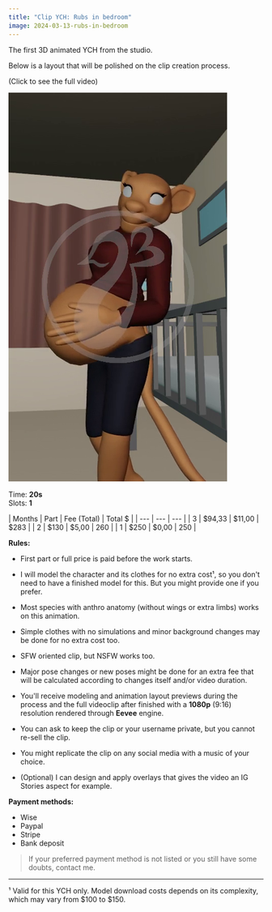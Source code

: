 ```yaml
---
title: "Clip YCH: Rubs in bedroom"
image: 2024-03-13-rubs-in-bedroom
---
```


The first 3D animated YCH from the studio.  

Below is a layout that will be polished on the clip creation process.

(Click to see the full video)

[![2024-03-13-rubs-in-bedroom](/assets/img/clips/rubs-in-bedroom.jpg)](https://drive.google.com/file/d/1TgMk0jTaJ3h_vIjQaQmYWgblJx9_2Jcj/view?usp=sharing "Click to preview")

Time: **20s**   
Slots: **1**   

| Months | Part | Fee (Total) | Total $ |
| --- | --- | --- |
| 3   | $94,33 | $11,00   | $283 |
| 2   | $130   | $5,00    | 260 |
| 1   | $250   | $0,00    | 250 |


**Rules:**

- First part or full price is paid before the work starts.

- I will model the character and its clothes for no extra cost¹, so you don't need to have a finished model for this. But you might provide one if you prefer.

- Most species with anthro anatomy (without wings or extra limbs) works on this animation.

- Simple clothes with no simulations and minor background changes may be done for no extra cost too.

- SFW oriented clip, but NSFW works too.

- Major pose changes or new poses might be done for an extra fee that will be calculated according to changes itself and/or video duration.

- You'll receive modeling and animation layout previews during the process and the full videoclip after finished with a **1080p** (9:16) resolution rendered through **Eevee** engine.

- You can ask to keep the clip or your username private, but you cannot re-sell the clip.

- You might replicate the clip on any social media with a music of your choice.

- (Optional) I can design and apply overlays that gives the video an IG Stories aspect for example.

**Payment methods:**

- Wise  
- Paypal  
- Stripe  
- Bank deposit  

> If your preferred payment method is not listed or you still have some doubts, contact me.

----

¹ Valid for this YCH only. Model download costs depends on its complexity, which may vary from $100 to $150.
